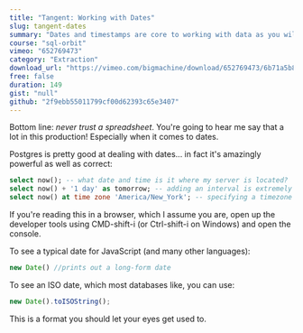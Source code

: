 ```yaml
---
title: "Tangent: Working with Dates"
slug: tangent-dates
summary: "Dates and timestamps are core to working with data as you will often find that if you don't know precisely WHEN something happened, it will become meaningless. Dates mark changes over time - those changes will often drive business decisions, so you better be correct!"
course: "sql-orbit"
vimeo: "652769473"
category: "Extraction"
download_url: "https://vimeo.com/bigmachine/download/652769473/6b71a5b80e"
free: false
duration: 149
gist: "null"
github: "2f9ebb55011799cf00d62393c65e3407"
---
```


Bottom line: _never trust a spreadsheet_. You're going to hear me say that a lot in this production! Especially when it comes to dates.

Postgres is pretty good at dealing with dates... in fact it's amazingly powerful as well as correct:

```sql
select now(); -- what date and time is it where my server is located?
select now() + '1 day' as tomorrow; -- adding an interval is extremely easy
select now() at time zone 'America/New_York'; -- specifying a timezone
```

If you're reading this in a browser, which I assume you are, open up the developer tools using CMD-shift-i (or Ctrl-shift-i on Windows) and open the console.

To see a typical date for JavaScript (and many other languages):

```js
new Date() //prints out a long-form date
```

To see an ISO date, which most databases like, you can use:

```js
new Date().toISOString();
```

This is a format you should let your eyes get used to.
